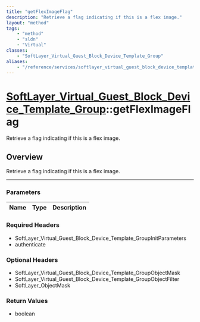 ```yaml
---
title: "getFlexImageFlag"
description: "Retrieve a flag indicating if this is a flex image."
layout: "method"
tags:
    - "method"
    - "sldn"
    - "Virtual"
classes:
    - "SoftLayer_Virtual_Guest_Block_Device_Template_Group"
aliases:
    - "/reference/services/softlayer_virtual_guest_block_device_template_group/getFlexImageFlag"
---
```

# [SoftLayer_Virtual_Guest_Block_Device_Template_Group](/reference/services/SoftLayer_Virtual_Guest_Block_Device_Template_Group)::getFlexImageFlag


Retrieve a flag indicating if this is a flex image.


## Overview 
Retrieve a flag indicating if this is a flex image.

-----

### Parameters 
|Name | Type | Description |
| --- | --- | --- |


### Required Headers
* SoftLayer_Virtual_Guest_Block_Device_Template_GroupInitParameters
* authenticate


### Optional Headers
* SoftLayer_Virtual_Guest_Block_Device_Template_GroupObjectMask
* SoftLayer_Virtual_Guest_Block_Device_Template_GroupObjectFilter
* SoftLayer_ObjectMask

### Return Values
* boolean




